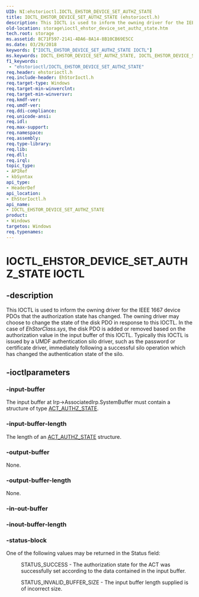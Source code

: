 ```yaml
---
UID: NI:ehstorioctl.IOCTL_EHSTOR_DEVICE_SET_AUTHZ_STATE
title: IOCTL_EHSTOR_DEVICE_SET_AUTHZ_STATE (ehstorioctl.h)
description: This IOCTL is used to inform the owning driver for the IEEE 1667 device PDOs that the authorization state has changed.
old-location: storage\ioctl_ehstor_device_set_authz_state.htm
tech.root: storage
ms.assetid: 8C71F597-2141-4DA6-8A14-8B10CB69E5CC
ms.date: 03/29/2018
keywords: ["IOCTL_EHSTOR_DEVICE_SET_AUTHZ_STATE IOCTL"]
ms.keywords: IOCTL_EHSTOR_DEVICE_SET_AUTHZ_STATE, IOCTL_EHSTOR_DEVICE_SET_AUTHZ_STATE control, IOCTL_EHSTOR_DEVICE_SET_AUTHZ_STATE control code [Storage Devices], ehstorioctl/IOCTL_EHSTOR_DEVICE_SET_AUTHZ_STATE, storage.ioctl_ehstor_device_set_authz_state
f1_keywords:
 - "ehstorioctl/IOCTL_EHSTOR_DEVICE_SET_AUTHZ_STATE"
req.header: ehstorioctl.h
req.include-header: EhStorIoctl.h
req.target-type: Windows
req.target-min-winverclnt: 
req.target-min-winversvr: 
req.kmdf-ver: 
req.umdf-ver: 
req.ddi-compliance: 
req.unicode-ansi: 
req.idl: 
req.max-support: 
req.namespace: 
req.assembly: 
req.type-library: 
req.lib: 
req.dll: 
req.irql: 
topic_type:
- APIRef
- kbSyntax
api_type:
- HeaderDef
api_location:
- EhStorIoctl.h
api_name:
- IOCTL_EHSTOR_DEVICE_SET_AUTHZ_STATE
product:
- Windows
targetos: Windows
req.typenames: 
---
```


# IOCTL_EHSTOR_DEVICE_SET_AUTHZ_STATE IOCTL


## -description


This IOCTL is used to inform the owning driver for the IEEE 1667 device PDOs that the authorization state has changed. The owning driver may choose to change the state of the disk PDO in response to this IOCTL. In the case of<i> EhStorClass.sys</i>, the disk PDO is added or removed based on the authorization value in the input buffer of this IOCTL. Typically this IOCTL is issued by a UMDF authentication silo driver, such as the password or certificate driver, immediately following a successful silo operation which has changed the authentication state of the silo.


## -ioctlparameters




### -input-buffer

The input buffer at Irp->AssociatedIrp.SystemBuffer must contain a structure of type <a href="https://docs.microsoft.com/windows-hardware/drivers/ddi/ehstorioctl/ns-ehstorioctl-tagact_authz_state">ACT_AUTHZ_STATE</a>.


### -input-buffer-length

The length of an <a href="https://docs.microsoft.com/windows-hardware/drivers/ddi/ehstorioctl/ns-ehstorioctl-tagact_authz_state">ACT_AUTHZ_STATE</a> structure.


### -output-buffer

None.


### -output-buffer-length

None.


### -in-out-buffer








### -inout-buffer-length








### -status-block

One of the following values may be returned in the Status field:


<dl>
<dd>
STATUS_SUCCESS - The authorization state for the ACT was successfully set according to the data contained in the input buffer.

</dd>
</dl>



<dl>
<dd>
STATUS_INVALID_BUFFER_SIZE - The input buffer length supplied is of incorrect size.

</dd>
</dl>



